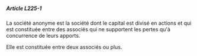 ##### Article L225-1

La société anonyme est la société dont le capital est divisé en actions et qui est constituée entre des associés qui ne supportent les pertes qu'à concurrence de leurs apports.

Elle est constituée entre deux associés ou plus.

